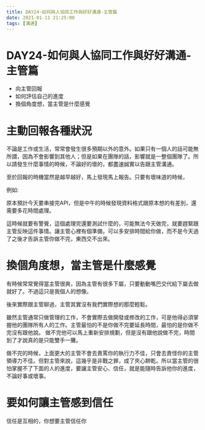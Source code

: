 ```yaml
---
title: DAY24-如何與人協同工作與好好溝通-主管篇
date: 2021-01-11 21:25:00
tags: [溝通]
---
```

# DAY24-如何與人協同工作與好好溝通-主管篇

- 向主管回報
- 如何評估自己的進度
- 換個角度想，當主管是什麼感覺


# 主動回報各種狀況

不論是工作或生活，常常會發生很多預期以外的意外。如果只有一個人的話可能無所謂，因為不會影響到其他人；但是如果在團隊的話，影響就是一整個團隊了。所以請發生什麼事情的時候，不論好的壞的，都盡速誠實以告跟主管溝通。

至於回報的時機當然是越早越好，馬上發現馬上報告。只要有壞味道的時候，

例如:

原本預計今天要串接完API，但是中午的時候發現資料格式跟原本想的有差別，還需要多花時間處理。

這時候就要有警覺，這個處理完還要測試什麼的，可能無法今天做完，就要趕緊跟主管反映這件事情。讓主管心裡有個準備，可以多安排時間給你做，而不是今天過了之後才告訴主管你做不完，東西交不出來。

# 換個角度想，當主管是什麼感覺

有時候常常覺得當主管很爽，因為主管有很多下屬，只要動動嘴巴交代給下屬去做就好了。不過這只是我個人的想像。

後來實際跟主管聊過，主管其實沒有我們實際想的那麼輕鬆。

雖然主管通常只做管理的工作，不會實際去做開發或修改的工作，可是他得必須掌握他的團隊所有人的工作。主管最怕的不是你做不完要延長時間，最怕的是你做不完沒有跟他說。 做不完他可以馬上重新安排規劃，但是沒有跟他說做不完，時間到了才說真的是只能雙手一攤。

做不完的時候，上面更大的主管不會去責罵你的執行力不佳，只會去責怪你的主管領導力不佳。但對主管來說，這幾乎是非戰之罪，成了夾心餅乾。所以當主管的很怕掌握不了下面的人的進度，要讓主管安心、信任，就是能隨時告訴他你的進度，不論好事或壞事。

# 要如何讓主管感到信任

信任是互相的，你想要主管信任你